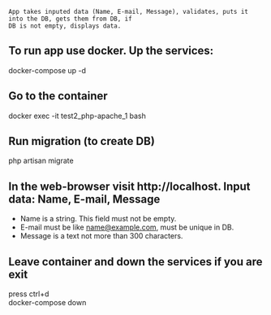 ```
App takes inputed data (Name, E-mail, Message), validates, puts it into the DB, gets them from DB, if 
DB is not empty, displays data.
```

## To run app use docker. Up the services: 
docker-compose up -d 

## Go to the container
docker exec -it test2_php-apache_1 bash

## Run migration (to create DB)
php artisan migrate

## In the web-browser visit http://localhost. Input data: Name, E-mail, Message
* Name is a string. This field must not be empty.
* E-mail must be like name@example.com, must be unique in DB.
* Message is a text not more than 300 characters.

## Leave container and down the services if you are exit
press ctrl+d  
docker-compose down

